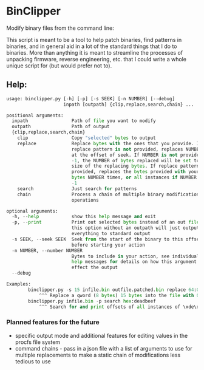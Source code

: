 # BinClipper
Modify binary files from the command line:

This script is meant to be a tool to help patch binaries, find patterns in binaries, and in general aid in a lot of the standard things that I do to binaries. More than anything it is meant to streamline the processes of unpacking firmware, reverse engineering, etc. that I could write a whole unique script for (but would prefer not to).



## Help:
```python
usage: binclipper.py [-h] [-p] [-s SEEK] [-n NUMBER] [--debug]
                     inpath [outpath] {clip,replace,search,chain} ...

positional arguments:
  inpath                Path of file you want to modify
  outpath               Path of output
  {clip,replace,search,chain}
    clip                Copy "selected" bytes to output
    replace             Replace bytes with the ones that you provide. If
                        replace pattern is not provided, replaces NUMBER bytes
                        at the offset of seek. If NUMBER is not provided or is
                        -1, the NUMBER of bytes replaced will be set to the
                        size of the replacing bytes. If replace pattern is
                        provided, replaces the bytes provided with your input
                        bytes NUMBER times, or all instances if NUMBER is left
                        -1
    search              Just search for patterns
    chain               Process a chain of multiple binary modification
                        operations

optional arguments:
  -h, --help            show this help message and exit
  -p, --print           Print out selected bytes instead of an out file. using
                        this option without an outpath will just output
                        everything to standard output
  -s SEEK, --seek SEEK  Seek from the start of the binary to this offset
                        before starting your action
  -n NUMBER, --number NUMBER
                        Bytes to include in your action, see individual action
                        help messages for details on how this argument will
                        effect the output
  --debug

Examples:
        binclipper.py -s 15 infile.bin outfile.patched.bin replace 64:0x4444444444444444
            ^^^ Replace a qword (8 bytes) 15 bytes into the file with 0x4444444444444444
        binclipper.py infile.bin -p search hex:deadbeef
            ^^^ Search for and print offsets of all instances of \xde\xad\xbe\xef (big endian) in the binary
```


### Planned features for the future
 - specific output mode and additional features for editing values in the procfs file system
 - command chains - pass in a json file with a list of arguments to use for multiple replacements to make a static chain of modifications less tedious to use


